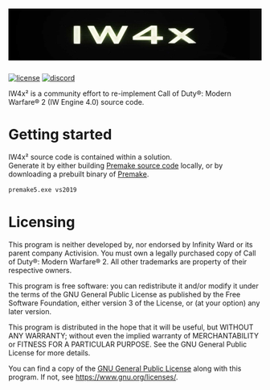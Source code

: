 ![iw4x](iw4x/resource/iw4x.jpg?raw=true)
=
[![license](https://img.shields.io/github/license/IW4x/iw4x2-client.svg)](LICENSE)
[![discord](https://img.shields.io/endpoint?url=https://momo5502.com/iw4x/members-badge.php)](https://discord.gg/sKeVmR3)

IW4x² is a community effort to re-implement Call of Duty®: Modern Warfare® 2 (IW Engine 4.0) source code.

Getting started
=
IW4x² source code is contained within a solution.  
Generate it by either building [Premake source code](requirements/premake-core) locally, or by downloading a prebuilt binary of [Premake](https://github.com/premake/premake-core/releases/download/v5.0.0-alpha15/premake-5.0.0-alpha15-windows.zip).

```bash
premake5.exe vs2019
```

Licensing
=====
This program is neither developed by, nor endorsed by ‎Infinity Ward or its parent company Activision. You must own a legally purchased copy of Call of Duty®: Modern Warfare® 2. All other trademarks are property of their respective owners.

This program is free software: you can redistribute it and/or modify
it under the terms of the GNU General Public License as published by
the Free Software Foundation, either version 3 of the License, or
(at your option) any later version.

This program is distributed in the hope that it will be useful,
but WITHOUT ANY WARRANTY; without even the implied warranty of
MERCHANTABILITY or FITNESS FOR A PARTICULAR PURPOSE.  See the
GNU General Public License for more details.

You can find a copy of the [GNU General Public License](LICENSE)
along with this program.  If not, see <https://www.gnu.org/licenses/>.

